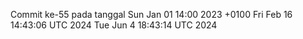 Commit ke-55 pada tanggal Sun Jan 01 14:00 2023 +0100
Fri Feb 16 14:43:06 UTC 2024
Tue Jun  4 18:43:14 UTC 2024
